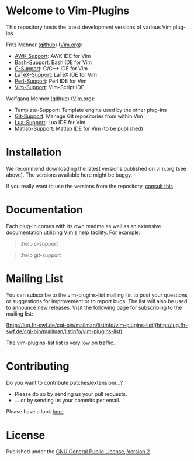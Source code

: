# Welcome to Vim-Plugins

This repository hosts the latest development versions of various Vim plug-ins.

Fritz Mehner ([github](https://github.com/FritzMehner)) ([Vim.org](http://www.vim.org/account/profile.php?user_id=169)):

* [AWK-Support](http://www.vim.org/scripts/script.php?script_id=4415): AWK IDE for Vim
* [Bash-Support](http://www.vim.org/scripts/script.php?script_id=365): Bash IDE for Vim
* [C-Support](http://www.vim.org/scripts/script.php?script_id=213): C/C++ IDE for Vim
* [LaTeX-Support](http://www.vim.org/scripts/script.php?script_id=4405): LaTeX IDE for Vim
* [Perl-Support](http://www.vim.org/scripts/script.php?script_id=556): Perl IDE for Vim
* [Vim-Support](http://www.vim.org/scripts/script.php?script_id=3931): Vim-Script IDE

Wolfgang Mehner ([github](https://github.com/WolfgangMehner)) ([Vim.org](http://www.vim.org/account/profile.php?user_id=36934)):

* Template-Support: Template engine used by the other plug-ins
* [Git-Support](http://www.vim.org/scripts/script.php?script_id=4497): Manage Git repositories from within Vim
* [Lua-Support](http://www.vim.org/scripts/script.php?script_id=4950): Lua IDE for Vim
* Matlab-Support: Matlab IDE for Vim (to be published)

# Installation

We recommend downloading the latest versions published on vim.org (see above).
The versions available here might be buggy.

If you really want to use the versions from the repository, [consult this](https://github.com/WolfgangMehner/vim-plugins/wiki/Installation).

# Documentation

Each plug-in comes with its own readme as well as an extensive documentation utilizing Vim's help facility. For example: <br>

> :help c-support

> :help git-support

# Mailing List

You can subscribe to the vim-plugins-list mailing list to post your questions or suggestions for improvement or to report bugs.
The list will also be used to announce new releases.
Visit the following page for subscribing to the mailing list:

[http://lug.fh-swf.de/cgi-bin/mailman/listinfo/vim-plugins-list](http://lug.fh-swf.de/cgi-bin/mailman/listinfo/vim-plugins-list)

The vim-plugins-list list is very low on traffic.

# Contributing

Do you want to contribute patches/extension/...?

* Please do so by sending us your pull requests.
* ... or by sending us your commits per email.

Please have a look [here](https://github.com/WolfgangMehner/vim-plugins/wiki/Contributing).

# License

Published under the [GNU General Public License, Version 2](http://www.gnu.de/documents/gpl-2.0.en.html).
